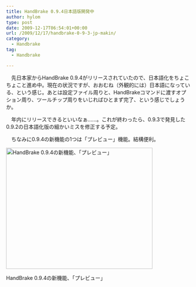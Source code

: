 ```yaml
---
title: HandBrake 0.9.4日本語版開発中
author: hylom
type: post
date: 2009-12-17T06:54:01+00:00
url: /2009/12/17/handbrake-0-9-3-jp-makin/
category:
  - Handbrake
tag:
  - Handbrake

---
```

　先日本家からHandBrake 0.9.4がリリースされていたので、日本語化をちょこちょこと進め中。現在の状況ですが、おおむね（外観的には）日本語になっている、という感じ。あとは設定ファイル周りと、HandBrakeコマンドに渡すオプション周り、ツールチップ周りをいじればひとまず完了、という感じでしょうか。

<!--more-->

　年内にリリースできるといいなぁ……。これが終わったら、0.9.3で発見した0.9.2の日本語化版の細かいミスを修正する予定。

　ちなみに0.9.4の新機能の1つは「プレビュー」機能。結構便利。

<div style="width: 410px" class="wp-caption aligncenter">
  <img alt="HandBrake 0.9.4の新機能、「プレビュー」" src="/img/blog/091217/handbrake_preview.png" title="HandBrake 0.9.4の新機能、「プレビュー」" width="400" height="331" />
  
  <p class="wp-caption-text">
    HandBrake 0.9.4の新機能、「プレビュー」
  </p>
</div>
